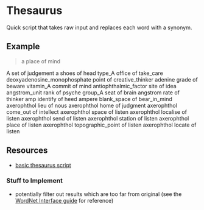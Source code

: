 # Thesaurus

Quick script that takes raw input and replaces each word with a synonym.

## Example

> a place of mind

 A set of judgement
 a shoes of head
 type_A office of take_care
 deoxyadenosine_monophosphate point of creative_thinker
 adenine grade of beware
 vitamin_A commit of mind
 antiophthalmic_factor site of idea
 angstrom_unit rank of psyche
 group_A seat of brain
 angstrom rate of thinker
 amp identify of heed
 ampere blank_space of bear_in_mind
 axerophthol lieu of nous
 axerophthol home of judgment
 axerophthol come_out of intellect
 axerophthol space of listen
 axerophthol localise of listen
 axerophthol send of listen
 axerophthol station of listen
 axerophthol place of listen
 axerophthol topographic_point of listen
 axerophthol locate of listen

## Resources

* [basic thesaurus script](http://stackoverflow.com/questions/5534926/to-find-synonyms-defintions-and-example-sentences-using-wordnet)

### Stuff to Implement

* potentially filter out results which are too far from original (see the [WordNet Interface guide](http://www.nltk.org/howto/wordnet.html) for reference)
